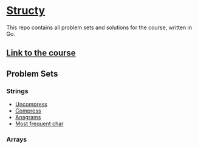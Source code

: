 # [Structy](https://www.structy.net/problem-index)

This repo contains all problem sets and solutions for the course, written in Go.

## [Link to the course](https://www.structy.net/)

## Problem Sets
### Strings

* [Uncompress](https://github.com/ferueda/structy-go/tree/main/strings/uncompress)
* [Compress](https://github.com/ferueda/structy-go/tree/main/strings/compress)
* [Anagrams](https://github.com/ferueda/structy-go/tree/main/strings/anagrams)
* [Most frequent char](https://github.com/ferueda/structy-go/tree/main/strings/mostFrequentChar)

### Arrays